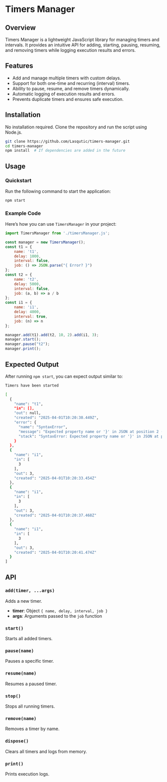 # Timers Manager

## Overview
Timers Manager is a lightweight JavaScript library for managing timers and intervals. It provides an intuitive API for adding, starting, pausing, resuming, and removing timers while logging execution results and errors.

## Features
- Add and manage multiple timers with custom delays.
- Support for both one-time and recurring (interval) timers.
- Ability to pause, resume, and remove timers dynamically.
- Automatic logging of execution results and errors.
- Prevents duplicate timers and ensures safe execution.

## Installation
No installation required. Clone the repository and run the script using Node.js.

```sh
git clone https://github.com/Lasqutic/timers-manager.git
cd timers-manager
npm install  # If dependencies are added in the future
```

## Usage
### Quickstart

Run the following command to start the application:

```sh
npm start
```

### Example Code
Here’s how you can use `TimersManager` in your project:

```javascript
import TimersManager from './timersManager.js';

const manager = new TimersManager();
const t1 = {
    name: 't1',
    delay: 1000,
    interval: false,
    job: () => JSON.parse("{ Error? }")
};
const t2 = {
    name: 't2',
    delay: 5000,
    interval: false,
    job: (a, b) => a / b
};
const i1 = {
    name: 'i1',
    delay: 4000,
    interval: true,
    job: (n) => n
};

manager.add(t1).add(t2, 10, 2).add(i1, 3);
manager.start();
manager.pause("t2");
manager.print();
```

## Expected Output
After running `npm start`, you can expect output similar to:

```sh
Timers have been started

[
  {
    "name": "t1",
    "in": [],
    "out": null,
    "created": "2025-04-01T10:20:30.449Z",
    "error": {
      "name": "SyntaxError",
      "message": "Expected property name or '}' in JSON at position 2 (line 1 column 3)",
      "stack": "SyntaxError: Expected property name or '}' in JSON at position 2 (line 1 column 3)\n    at JSON.parse (<anonymous>)\n    at Object.job (file:///C:/Users/User/Desktop/lessonsProg/NodeBasic/1/index.js:8:21)\n    at #logJobResult (file:///C:/Users/User/Desktop/lessonsProg/NodeBasic/1/timersManager.js:183:34)\n    at Timeout._onTimeout (file:///C:/Users/User/Desktop/lessonsProg/NodeBasic/1/timersManager.js:150:35)\n    at listOnTimeout (node:internal/timers:594:17)\n    at process.processTimers (node:internal/timers:529:7)"
    }
  },
  {
    "name": "i1",
    "in": [
      3
    ],
    "out": 3,
    "created": "2025-04-01T10:20:33.454Z"
  },
  {
    "name": "i1",
    "in": [
      3
    ],
    "out": 3,
    "created": "2025-04-01T10:20:37.468Z"
  },
  {
    "name": "i1",
    "in": [
      3
    ],
    "out": 3,
    "created": "2025-04-01T10:20:41.474Z"
  }
]
```

## API
### `add(timer, ...args)`
Adds a new timer.
- **timer**: Object `{ name, delay, interval, job }`
- **args**: Arguments passed to the `job` function

### `start()`
Starts all added timers.

### `pause(name)`
Pauses a specific timer.

### `resume(name)`
Resumes a paused timer.

### `stop()`
Stops all running timers.

### `remove(name)`
Removes a timer by name.

### `dispose()`
Clears all timers and logs from memory.

### `print()`
Prints execution logs.

